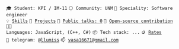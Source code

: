 <code>🎓 Student: KPI / IM-11</code>
<code>⚪ Community: UNM</code>
<code>👷 Speciality: Software engineer</code><br>
<code>💡 [Skills](SKILLS.md)</code>
<code>🧻 [Projects](PROJECTS.md)</code>
<code>📢 [Public talks: 0](TALKS.md)</code>
<code>👀 [Open-source contribution](CONTRIBUTION.md)</code><br>
<code>🧑‍💻 Languages: JavaScript, (C++, C#)</code>
<code>📦 Tech stack: ...</code>
<code>🪙 [Rates](RATES.md)</code><br>
<code>💬 telegram: [@llumiss](https://telegram.me/llumiss)</code>
<code>📫 [vasa16671@gmail.com](mailto:vasa16671@gmail.com)</code>
